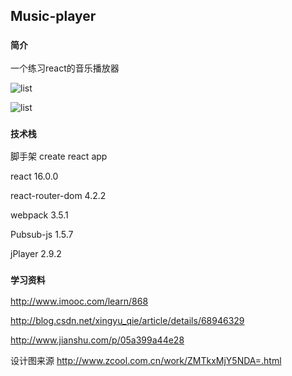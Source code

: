 

## Music-player



### `简介`


一个练习react的音乐播放器

![list](https://github.com/liustay/Music-player/raw/master/screenshot/player.png)

![list](https://github.com/liustay/Music-player/raw/master/screenshot/list.png)




### `技术栈`


 脚手架 create react app
 
 react 16.0.0
 
 react-router-dom 4.2.2
 
 webpack 3.5.1
 
 Pubsub-js 1.5.7
 
 jPlayer 2.9.2
 
 
 
### `学习资料`


 http://www.imooc.com/learn/868
 
 http://blog.csdn.net/xingyu_qie/article/details/68946329
 
 http://www.jianshu.com/p/05a399a44e28
 
 设计图来源 http://www.zcool.com.cn/work/ZMTkxMjY5NDA=.html 

